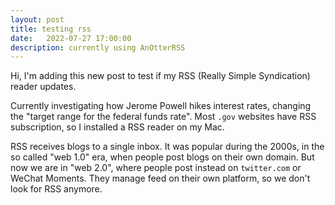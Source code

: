 ```yaml
---
layout: post
title: testing rss
date:   2022-07-27 17:00:00
description: currently using AnOtterRSS
---
```


Hi, I'm adding this new post to test if my RSS (Really Simple Syndication) reader updates.

Currently investigating how Jerome Powell hikes interest rates, changing the "target range for the federal funds rate". Most `.gov` websites have RSS subscription, so I installed a RSS reader on my Mac.

RSS receives blogs to a single inbox. It was popular during the 2000s, in the so called "web 1.0" era, when people post blogs on their own domain. But now we are in "web 2.0", where people post instead on `twitter.com` or WeChat Moments. They manage feed on their own platform, so we don't look for RSS anymore.
